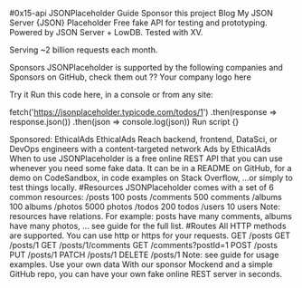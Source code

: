 #0x15-api
JSONPlaceholder
Guide
Sponsor this project
Blog
My JSON Server
{JSON} Placeholder
Free fake API for testing and prototyping.
Powered by JSON Server + LowDB. Tested with XV.

Serving ~2 billion requests each month.

Sponsors
JSONPlaceholder is supported by the following companies and Sponsors on GitHub, check them out ??
Your company logo here

Try it
Run this code here, in a console or from any site:

fetch('https://jsonplaceholder.typicode.com/todos/1')
      .then(response => response.json())
      .then(json => console.log(json))
Run script
{}

Sponsored: EthicalAds
EthicalAds Reach backend, frontend, DataSci, or DevOps engineers with a content-targeted network
Ads by EthicalAds
When to use
JSONPlaceholder is a free online REST API that you can use whenever you need some fake data. It can be in a README on GitHub, for a demo on CodeSandbox, in code examples on Stack Overflow, ...or simply to test things locally.
#Resources
JSONPlaceholder comes with a set of 6 common resources:
/posts	100 posts
/comments	500 comments
/albums	100 albums
/photos	5000 photos
/todos	200 todos
/users	10 users
Note: resources have relations. For example: posts have many comments, albums have many photos, ... see guide for the full list.
#Routes
All HTTP methods are supported. You can use http or https for your requests.
GET	/posts
GET	/posts/1
GET	/posts/1/comments
GET	/comments?postId=1
POST	/posts
PUT	/posts/1
PATCH	/posts/1
DELETE	/posts/1
Note: see guide for usage examples.
Use your own data
With our sponsor Mockend and a simple GitHub repo, you can have your own fake online REST server in seconds.

